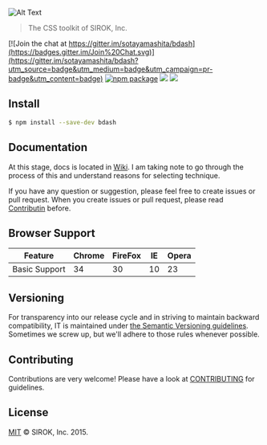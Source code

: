 ![Alt Text](http://i.giphy.com/oDDs67mo76beM.gif)

> The CSS toolkit of SIROK, Inc.

[![Join the chat at https://gitter.im/sotayamashita/bdash](https://badges.gitter.im/Join%20Chat.svg)](https://gitter.im/sotayamashita/bdash?utm_source=badge&utm_medium=badge&utm_campaign=pr-badge&utm_content=badge)
[![npm package][npm-ver-link]][releases]
[![][dl-badge]][npm-pkg-link]
[![][mit-badge]][mit]

## Install

```bash
$ npm install --save-dev bdash
```

## Documentation

At this stage, docs is located in [Wiki](https://github.com/sotayamashita/bdash/wiki). I am taking note to go through the process of this and understand reasons for selecting technique.

If you have any question or suggestion, please feel free to create issues or pull request. When you create issues or pull request, please read [Contributin](#contributing) before.

## Browser Support

| Feature       | Chrome        | FireFox       | IE            |  Opera         |
| ------------- | ------------- | ------------- | ------------- | ------------- |
| Basic Support | 34            | 30            | 10            |  23           |

## Versioning

For transparency into our release cycle and in striving to maintain backward compatibility, IT is maintained under [the Semantic Versioning guidelines](http://semver.org/). Sometimes we screw up, but we'll adhere to those rules whenever possible.

## Contributing

Contributions are very welcome! Please have a look at [CONTRIBUTING](CONTRIBUTING) for guidelines.

## License

[MIT][mit] © SIROK, Inc. 2015.

[mit]:          http://opensource.org/licenses/MIT
[mit-badge]:    https://img.shields.io/badge/license-MIT-444444.svg?style=flat-square
[releases]:     https://github.com/sotayamashita/bdash/releases
[npm-pkg-link]: https://www.npmjs.org/package/bdash
[npm-ver-link]: https://img.shields.io/npm/v/bdash.svg?style=flat-square
[dl-badge]:     http://img.shields.io/npm/dm/bdash.svg?style=flat-square
